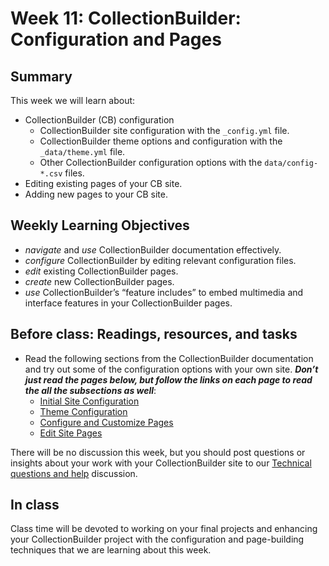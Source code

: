 # Week 11: CollectionBuilder: Configuration and Pages

## Summary

This week we will learn about:

- CollectionBuilder (CB) configuration
	- CollectionBuilder site configuration with the `_config.yml` file.
	- CollectionBuilder theme options and configuration with the `_data/theme.yml` file.
	- Other CollectionBuilder configuration options with the `data/config-*.csv` files.
- Editing existing pages of your CB site.
- Adding new pages to your CB site.


## Weekly Learning Objectives

- _navigate_ and _use_ CollectionBuilder documentation effectively.
- _configure_ CollectionBuilder by editing relevant configuration files.
- _edit_ existing CollectionBuilder pages.
- _create_ new CollectionBuilder pages.
- _use_ CollectionBuilder’s “feature includes” to embed multimedia and interface features in your CollectionBuilder pages.
 
## Before class: Readings, resources, and tasks

- Read the following sections from the CollectionBuilder documentation and try out some of the configuration options with your own site. _**Don’t just read the pages below, but follow the links on each page to read the all the subsections as well**_:
	- [Initial Site Configuration](https://collectionbuilder.github.io/cb-docs/docs/config/)
	- [Theme Configuration](https://collectionbuilder.github.io/cb-docs/docs/theme/)
	- [Configure and Customize Pages](https://collectionbuilder.github.io/cb-docs/docs/customization/)
	- [Edit Site Pages](https://collectionbuilder.github.io/cb-docs/docs/customization/)
	
There will be no discussion this week, but you should post questions or insights about your work with your CollectionBuilder site to our [Technical questions and  help](https://github.com/jawalsh/z652-Digital-Libraries/discussions/9) discussion. 
 
## In class

Class time will be devoted to working on your final projects and enhancing your CollectionBuilder project with the configuration and page-building techniques that we are learning about this week.